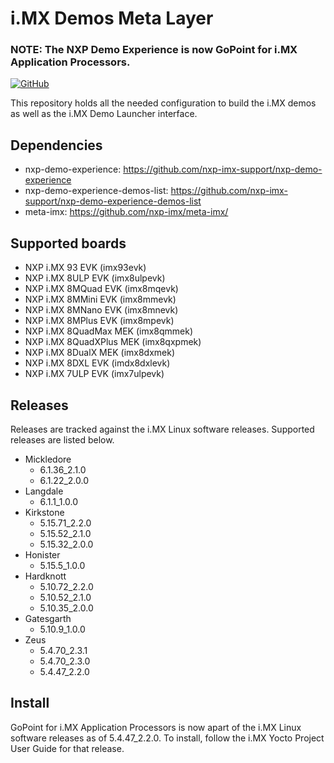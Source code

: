 # i.MX Demos Meta Layer
### NOTE: The NXP Demo Experience is now GoPoint for i.MX Application Processors.

[![GitHub](https://img.shields.io/github/license/nxp-imx-support/meta-nxp-demo-experience)](./LICENSE.txt)

This repository holds all the needed configuration to build the i.MX demos as well as the i.MX Demo Launcher interface.

## Dependencies

* nxp-demo-experience: https://github.com/nxp-imx-support/nxp-demo-experience
* nxp-demo-experience-demos-list: https://github.com/nxp-imx-support/nxp-demo-experience-demos-list
* meta-imx: https://github.com/nxp-imx/meta-imx/

## Supported boards

* NXP i.MX 93 EVK (imx93evk)
* NXP i.MX 8ULP EVK (imx8ulpevk)
* NXP i.MX 8MQuad EVK (imx8mqevk)
* NXP i.MX 8MMini EVK (imx8mmevk)
* NXP i.MX 8MNano EVK (imx8mnevk)
* NXP i.MX 8MPlus EVK (imx8mpevk)
* NXP i.MX 8QuadMax MEK (imx8qmmek)
* NXP i.MX 8QuadXPlus MEK (imx8qxpmek)
* NXP i.MX 8DualX MEK (imx8dxmek)
* NXP i.MX 8DXL EVK (imdx8dxlevk)
* NXP i.MX 7ULP EVK (imx7ulpevk)
  
## Releases

Releases are tracked against the i.MX Linux software releases. Supported releases are listed below.

* Mickledore
  * 6.1.36_2.1.0
  * 6.1.22_2.0.0
* Langdale
  * 6.1.1_1.0.0
* Kirkstone
  * 5.15.71_2.2.0
  * 5.15.52_2.1.0
  * 5.15.32_2.0.0
* Honister
  * 5.15.5_1.0.0
* Hardknott
  * 5.10.72_2.2.0
  * 5.10.52_2.1.0
  * 5.10.35_2.0.0
* Gatesgarth
  * 5.10.9_1.0.0
* Zeus
  * 5.4.70_2.3.1
  * 5.4.70_2.3.0
  * 5.4.47_2.2.0

## Install

GoPoint for i.MX Application Processors is now apart of the i.MX Linux software releases as of 5.4.47_2.2.0. To install, follow the i.MX Yocto Project User Guide for that release.
